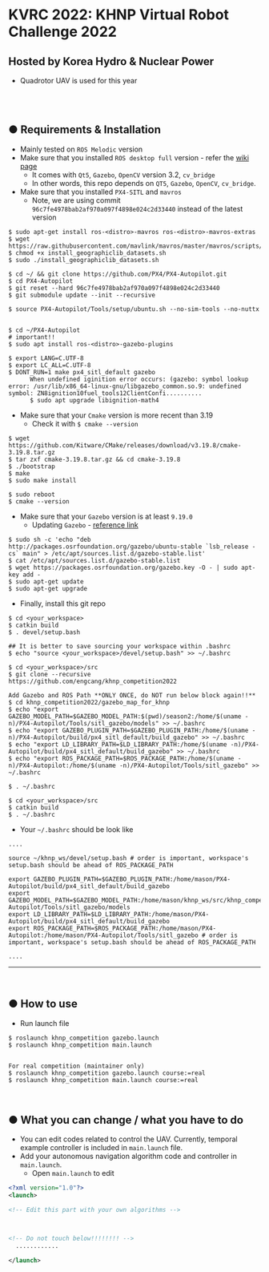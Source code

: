 # KVRC 2022: KHNP Virtual Robot Challenge 2022
## Hosted by Korea Hydro & Nuclear Power
+ Quadrotor UAV is used for this year

<br>


<!-- ## Homepage - [click] -->
<!-- ## Promotion Video [click] -->
<!-- ## NEWS article [click] -->


<!-- <br> -->

<!-- <p align="left"> -->
<!-- <img src="poster.jpg" width="400"/> -->
<!-- </p> -->


<br>


## ● Requirements & Installation
+ Mainly tested on `ROS Melodic` version
+ Make sure that you installed `ROS desktop full` version - refer the [wiki page](https://wiki.ros.org/ROS/Installation)
  + It comes with `Qt5`, `Gazebo`, `OpenCV` version 3.2, `cv_bridge`
  + In other words, this repo depends on `QT5`, `Gazebo`, `OpenCV`, `cv_bridge`.
+ Make sure that you installed `PX4-SITL` and `mavros`
  + Note, we are using commit `96c7fe4978bab2af970a097f4898e024c2d33440` instead of the latest version
~~~shell
$ sudo apt-get install ros-<distro>-mavros ros-<distro>-mavros-extras
$ wget https://raw.githubusercontent.com/mavlink/mavros/master/mavros/scripts/install_geographiclib_datasets.sh
$ chmod +x install_geographiclib_datasets.sh
$ sudo ./install_geographiclib_datasets.sh

$ cd ~/ && git clone https://github.com/PX4/PX4-Autopilot.git
$ cd PX4-Autopilot
$ git reset --hard 96c7fe4978bab2af970a097f4898e024c2d33440
$ git submodule update --init --recursive

$ source PX4-Autopilot/Tools/setup/ubuntu.sh --no-sim-tools --no-nuttx


$ cd ~/PX4-Autopilot
# important!!
$ sudo apt install ros-<distro>-gazebo-plugins

$ export LANG=C.UTF-8
$ export LC_ALL=C.UTF-8
$ DONT_RUN=1 make px4_sitl_default gazebo
      When undefined iginition error occurs: (gazebo: symbol lookup error: /usr/lib/x86_64-linux-gnu/libgazebo_common.so.9: undefined symbol: ZN8ignition10fuel_tools12ClientConfi..........
      $ sudo apt upgrade libignition-math4
~~~
+ Make sure that your `Cmake` version is more recent than 3.19
  + Check it with `$ cmake --version`
~~~shell
$ wget https://github.com/Kitware/CMake/releases/download/v3.19.8/cmake-3.19.8.tar.gz
$ tar zxf cmake-3.19.8.tar.gz && cd cmake-3.19.8
$ ./bootstrap
$ make
$ sudo make install

$ sudo reboot
$ cmake --version 
~~~
+ Make sure that your `Gazebo` version is at least `9.19.0`
  + Updating `Gazebo` - [reference link](http://gazebosim.org/tutorials?tut=install_ubuntu&cat=install#Alternativeinstallation:step-by-step)
~~~shell
$ sudo sh -c 'echo "deb http://packages.osrfoundation.org/gazebo/ubuntu-stable `lsb_release -cs` main" > /etc/apt/sources.list.d/gazebo-stable.list'
$ cat /etc/apt/sources.list.d/gazebo-stable.list
$ wget https://packages.osrfoundation.org/gazebo.key -O - | sudo apt-key add -
$ sudo apt-get update
$ sudo apt-get upgrade
~~~

+ Finally, install this git repo
```shell
$ cd <your_workspace>
$ catkin build
$ . devel/setup.bash

## It is better to save sourcing your workspace within .bashrc
$ echo "source <your_workspace>/devel/setup.bash" >> ~/.bashrc

$ cd <your_workspace>/src
$ git clone --recursive https://github.com/engcang/khnp_competition2022

Add Gazebo and ROS Path **ONLY ONCE, do NOT run below block again!!**
$ cd khnp_competition2022/gazebo_map_for_khnp
$ echo "export GAZEBO_MODEL_PATH=$GAZEBO_MODEL_PATH:$(pwd)/season2:/home/$(uname -n)/PX4-Autopilot/Tools/sitl_gazebo/models" >> ~/.bashrc
$ echo "export GAZEBO_PLUGIN_PATH=$GAZEBO_PLUGIN_PATH:/home/$(uname -n)/PX4-Autopilot/build/px4_sitl_default/build_gazebo" >> ~/.bashrc
$ echo "export LD_LIBRARY_PATH=$LD_LIBRARY_PATH:/home/$(uname -n)/PX4-Autopilot/build/px4_sitl_default/build_gazebo" >> ~/.bashrc
$ echo "export ROS_PACKAGE_PATH=$ROS_PACKAGE_PATH:/home/$(uname -n)/PX4-Autopilot:/home/$(uname -n)/PX4-Autopilot/Tools/sitl_gazebo" >> ~/.bashrc

$ . ~/.bashrc

$ cd <your_workspace>/src
$ catkin build
$ . ~/.bashrc
```

+ Your `~/.bashrc` should be look like
```shell
....

source ~/khnp_ws/devel/setup.bash # order is important, workspace's setup.bash should be ahead of ROS_PACKAGE_PATH

export GAZEBO_PLUGIN_PATH=$GAZEBO_PLUGIN_PATH:/home/mason/PX4-Autopilot/build/px4_sitl_default/build_gazebo
export GAZEBO_MODEL_PATH=$GAZEBO_MODEL_PATH:/home/mason/khnp_ws/src/khnp_competition2022/gazebo_map_for_khnp/season2:/home/mason/PX4-Autopilot/Tools/sitl_gazebo/models
export LD_LIBRARY_PATH=$LD_LIBRARY_PATH:/home/mason/PX4-Autopilot/build/px4_sitl_default/build_gazebo
export ROS_PACKAGE_PATH=$ROS_PACKAGE_PATH:/home/mason/PX4-Autopilot:/home/mason/PX4-Autopilot/Tools/sitl_gazebo # order is important, workspace's setup.bash should be ahead of ROS_PACKAGE_PATH

....
```
---

<br>

## ● How to use
+ Run launch file
~~~shell
$ roslaunch khnp_competition gazebo.launch
$ roslaunch khnp_competition main.launch


For real competition (maintainer only)
$ roslaunch khnp_competition gazebo.launch course:=real
$ roslaunch khnp_competition main.launch course:=real
~~~

<br>


## ● What you can change / what you have to do 
+ You can edit codes related to control the UAV. Currently, temporal example controller is included in `main.launch` file.
+ Add your autonomous navigation algorithm code and controller in `main.launch`.
  + Open `main.launch` to edit
```xml
<?xml version="1.0"?>
<launch>

<!-- Edit this part with your own algorithms -->



<!-- Do not touch below!!!!!!!! -->
  ............

</launch>
```
